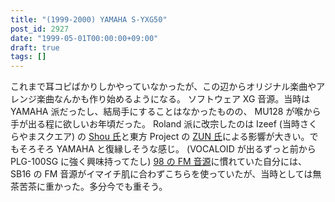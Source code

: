 ```yaml
---
title: "(1999-2000) YAMAHA S-YXG50"
post_id: 2927
date: "1999-05-01T00:00:00+09:00"
draft: true
tags: []
---
```



これまで耳コピばかりしかやっていなかったが、この辺からオリジナル楽曲やアレンジ楽曲なんかも作り始めるようになる。 ソフトウェア XG 音源。当時は YAMAHA 派だったし、結局手にすることはなかったものの、 MU128 が喉から手が出る程に欲しいお年頃だった。  Roland 派に改宗したのは Izeef (当時さくらやまスクエア) の [Shou 氏](http://sky.geocities.jp/izeefss/izeef/)と東方 Project の [ZUN 氏](http://www16.big.or.jp/%7Ezun/)による影響が大きい。でもそろそろ YAMAHA と復縁しそうな感じ。 (VOCALOID が出るずっと前から PLG-100SG に強く興味持ってたし) [98 の FM 音源](https://danmaq.com/pc-9821)に慣れていた自分には、 SB16 の FM 音源がイマイチ肌に合わずこちらを使っていたが、当時としては無茶苦茶に重かった。多分今でも重そう。

